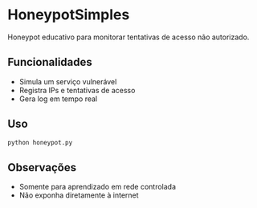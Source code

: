 # HoneypotSimples

Honeypot educativo para monitorar tentativas de acesso não autorizado.

## Funcionalidades
- Simula um serviço vulnerável
- Registra IPs e tentativas de acesso
- Gera log em tempo real

## Uso
```bash
python honeypot.py
```

## Observações
- Somente para aprendizado em rede controlada
- Não exponha diretamente à internet
